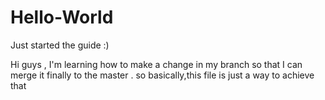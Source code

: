 # Hello-World
Just 
  started 
  the 
    guide :)

Hi guys , I'm learning how to make a change in my branch 
so that I can merge it finally to the master .
so basically,this file is just a way to achieve that
